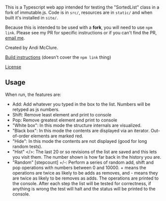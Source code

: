 This is a Typescript web app intended for testing the "SortedList" class in a fork of immutable.js. Code is in `src/`, resources are in `static/` and when built it's installed in `site/`.

Because this is intended to be used with a **fork**, you will need to use `npm link`. Please see my PR for specific instructions or if you can't find the PR, [email me](mailto:andi.m.mcclure@gmail.com).

Created by Andi McClure.

[Build instructions](run.txt) (doesn't cover the `npm link` thing)

[License](LICENSE.txt)

## Usage

When run, the features are:

- Add: Add whatever you typed in the box to the list. Numbers will be retyped as js numbers.
- Shift: Remove least element and print to console
- Pop: Remove greatest element and print to console
- "White box": In this mode the structure internals are visualized.
- "Black box": In this mode the contents are displayed via an iterator. Out-of-order elements are marked red. 
- "Hide": In this mode the contents are not displayed (good for long random tests).
- "Hist" &lt;/&gt;: The last 20 or so revisions of the list are saved and this lets you visit them. The number shown is how far back in the history you are.
- "Random" [stepcount] +/-: Perform a series of random add, shift and pop operations with numbers between 0 and 10000. + means the operations are twice as likely to be adds as removes, and - means they are twice as likely to be removes as adds. The operations are printed to the console. After each step the list will be tested for correctness, if anything is wrong the test will halt and the status will be printed to the console.
